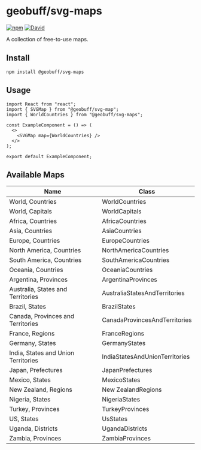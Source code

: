 # geobuff/svg-maps
[![npm](https://img.shields.io/npm/v/@geobuff/svg-maps)](https://www.npmjs.com/package/@geobuff/svg-maps)
[![David](https://img.shields.io/david/geobuff/svg-maps)](https://david-dm.org/geobuff/svg-maps)

A collection of free-to-use maps.

## Install
```
npm install @geobuff/svg-maps 
```

## Usage
```
import React from "react";
import { SVGMap } from "@geobuff/svg-map";
import { WorldCountries } from "@geobuff/svg-maps";

const ExampleComponent = () => (
  <>
    <SVGMap map={WorldCountries} />
  </>
);

export default ExampleComponent;
```

## Available Maps

| Name | Class |
| --- | --- |
| World, Countries| WorldCountries |
| World, Capitals | WorldCapitals |
| Africa, Countries | AfricaCountries |
| Asia, Countries | AsiaCountries |
| Europe, Countries | EuropeCountries | 
| North America, Countries | NorthAmericaCountries |
| South America, Countries | SouthAmericaCountries |
| Oceania, Countries | OceaniaCountries |
| Argentina, Provinces | ArgentinaProvinces |
| Australia, States and Territories | AustraliaStatesAndTerritories |
| Brazil, States | BrazilStates |
| Canada, Provinces and Territories | CanadaProvincesAndTerritories |	
| France, Regions | FranceRegions |
| Germany, States | GermanyStates |
| India, States and Union Territories | IndiaStatesAndUnionTerritories |
| Japan, Prefectures | JapanPrefectures |
| Mexico, States | MexicoStates |
| New Zealand, Regions | New ZealandRegions |
| Nigeria, States | NigeriaStates |
| Turkey, Provinces | TurkeyProvinces |
| US, States | UsStates |
| Uganda, Districts | UgandaDistricts |
| Zambia, Provinces | ZambiaProvinces |

